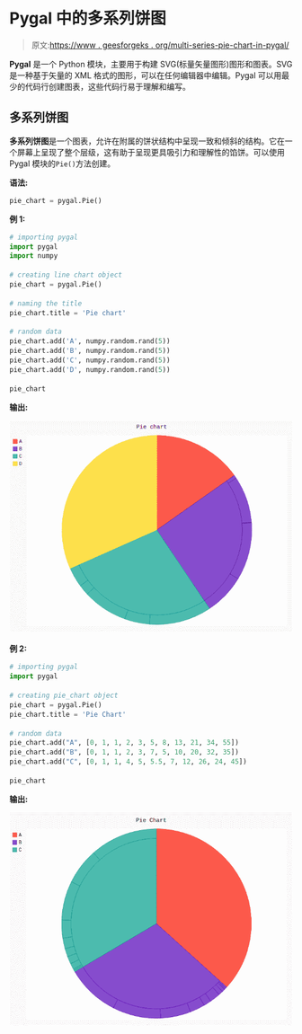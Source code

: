 # Pygal 中的多系列饼图

> 原文:[https://www . geesforgeks . org/multi-series-pie-chart-in-pygal/](https://www.geeksforgeeks.org/multi-series-pie-chart-in-pygal/)

**Pygal** 是一个 Python 模块，主要用于构建 SVG(标量矢量图形)图形和图表。SVG 是一种基于矢量的 XML 格式的图形，可以在任何编辑器中编辑。Pygal 可以用最少的代码行创建图表，这些代码行易于理解和编写。

## 多系列饼图

**多系列饼图**是一个图表，允许在附属的饼状结构中呈现一致和倾斜的结构。它在一个屏幕上呈现了整个层级，这有助于呈现更具吸引力和理解性的馅饼。可以使用 Pygal 模块的`Pie()`方法创建。

**语法:**

```py
pie_chart = pygal.Pie()
```

**例 1:**

```py
# importing pygal
import pygal
import numpy

# creating line chart object
pie_chart = pygal.Pie()

# naming the title
pie_chart.title = 'Pie chart'

# random data
pie_chart.add('A', numpy.random.rand(5))
pie_chart.add('B', numpy.random.rand(5))
pie_chart.add('C', numpy.random.rand(5))
pie_chart.add('D', numpy.random.rand(5))

pie_chart
```

**输出:**

![](img/4cf728a8c15864a2c59df174ed85197c.png)

**例 2:**

```py
# importing pygal
import pygal

# creating pie_chart object
pie_chart = pygal.Pie()
pie_chart.title = 'Pie Chart'

# random data
pie_chart.add("A", [0, 1, 1, 2, 3, 5, 8, 13, 21, 34, 55])
pie_chart.add("B", [0, 1, 1, 2, 3, 7, 5, 10, 20, 32, 35])
pie_chart.add("C", [0, 1, 1, 4, 5, 5.5, 7, 12, 26, 24, 45])

pie_chart
```

**输出:**

![](img/837fb9fba0158c5967894441021015aa.png)